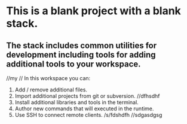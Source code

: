 # This is a blank project with a blank stack. 

## The stack includes common utilities for development including tools for adding additional tools to your workspace.
//my
//
In this workspace you can:

1. Add / remove additional files.
2. Import additional projects from git or subversion.
//dfhsdhf
3. Install additional libraries and tools in the terminal.
4. Author new commands that will executed in the runtime.
5. Use SSH to connect remote clients.
/s/fdshdfh
//sdgasdgsg
